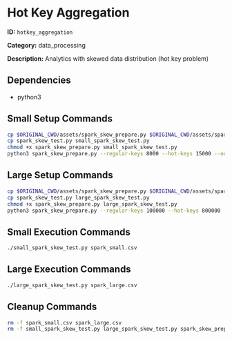 # Hot Key Aggregation

**ID:** `hotkey_aggregation`

**Category:** data_processing

**Description:** Analytics with skewed data distribution (hot key problem)

## Dependencies

- python3

## Small Setup Commands

```bash
cp $ORIGINAL_CWD/assets/spark_skew_prepare.py $ORIGINAL_CWD/assets/spark_skew_test.py .
cp spark_skew_test.py small_spark_skew_test.py
chmod +x spark_skew_prepare.py small_spark_skew_test.py
python3 spark_skew_prepare.py --regular-keys 8000 --hot-keys 15000 --output spark_small.csv
```

## Large Setup Commands

```bash
cp $ORIGINAL_CWD/assets/spark_skew_prepare.py $ORIGINAL_CWD/assets/spark_skew_test.py .
cp spark_skew_test.py large_spark_skew_test.py
chmod +x spark_skew_prepare.py large_spark_skew_test.py
python3 spark_skew_prepare.py --regular-keys 100000 --hot-keys 800000 --output spark_large.csv
```

## Small Execution Commands

```bash
./small_spark_skew_test.py spark_small.csv
```

## Large Execution Commands

```bash
./large_spark_skew_test.py spark_large.csv
```

## Cleanup Commands

```bash
rm -f spark_small.csv spark_large.csv
rm -f small_spark_skew_test.py large_spark_skew_test.py spark_skew_prepare.py spark_skew_test.py
```

